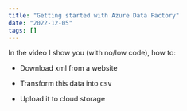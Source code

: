 ```yaml
---
title: "Getting started with Azure Data Factory"
date: "2022-12-05"
tags: []
---
```


In the video I show you (with no/low code), how to:

- Download xml from a website

- Transform this data into csv

- Upload it to cloud storage
